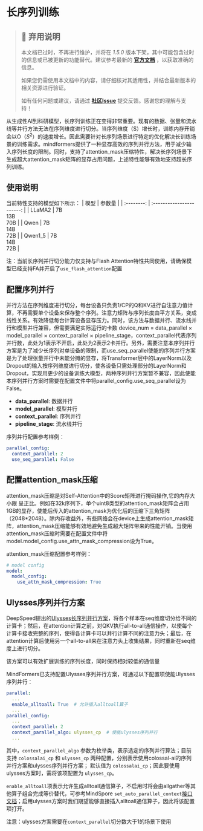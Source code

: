 # 长序列训练

> ## 🚨 弃用说明
>
> 本文档已过时，不再进行维护，并将在 *1.5.0* 版本下架，其中可能包含过时的信息或已被更新的功能替代。建议参考最新的 **[官方文档](https://www.mindspore.cn/mindformers/docs/zh-CN/dev/index.html)** ，以获取准确的信息。
>
> 如果您仍需使用本文档中的内容，请仔细核对其适用性，并结合最新版本的相关资源进行验证。
>
> 如有任何问题或建议，请通过 **[社区Issue](https://gitee.com/mindspore/mindformers/issues/new)** 提交反馈。感谢您的理解与支持！

从生成性AI到科研模型，长序列训练正在变得非常重要。现有的数据、张量和流水线等并行方法无法在序列维度进行切分。当序列维度（S）增长时，训练内存开销会以O（$S^2$）的速度增长。因此需要针对长序列场景进行特定的优化解决长训练场景的训练需求。mindformers提供了一种显存高效的序列并行方法，用于减少输入序列长度的限制。同时，支持了attention_mask压缩特性，解决长序列场景下生成超大attention_mask矩阵的显存占用问题，上述特性能够有效地支持超长序列训练。

## 使用说明

当前特性支持的模型如下所示：
|    模型    |          参数量           |
| :--------: | :-----------------------: |
|   LLaMA2   | 7B<br>13B<br>70B |
|   Qwen     | 7B<br>14B<br>72B |
|   Qwen1_5  | 7B<br>14B<br>72B |

注：当前长序列并行切分能力仅支持与Flash Attention特性共同使用，请确保模型已经支持FA并开启了`use_flash_attention`配置

## 配置序列并行

并行方法在序列维度进行切分，每台设备只负责1/CP的Q和KV进行自注意力值计算，不再需要单个设备来保存整个序列。注意力矩阵与序列长度由平方关系，变成线性关系。有效降低每台计算设备显存压力。同时，该方法与数据并行、流水线并行和模型并行兼容，但需要满足实际运行的卡数 device_num = data_parallel × model_parallel × context_parallel × pipeline_stage，context_parallel代表序列并行数，此处为1表示不开启，此处为2表示2卡并行。另外，需要注意本序列并行方案是为了减少长序列对单设备的限制，而use_seq_parallel使能的序列并行方案是为了处理张量并行中未能分摊的显存，将Transformer层中的LayerNorm以及Dropout的输入按序列维度进行切分，使各设备只需处理部分的LayerNorm和Dropout，实现用更少的设备训练大模型，两种序列并行方案暂不兼容，因此使能本序列并行方案时需要在配置文件中将parallel_config.use_seq_parallel设为False。

- **data_parallel**: 数据并行
- **model_parallel**: 模型并行
- **context_parallel**: 序列并行
- **pipeline_stage**: 流水线并行

序列并行配置参考样例：

```yaml
parallel_config:
  context_parallel: 2
  use_seq_parallel: False
```

## 配置attention_mask压缩

attention_mask压缩是对Self-Attention中的Score矩阵进行掩码操作,它的内存大小跟 呈正比。例如在32k序列下，单个uint8类型的attention_mask矩阵会占用1GB的显存，使能后传入的attention_mask为优化后的压缩下三角矩阵（2048*2048）。除内存收益外，有些网络会在device上生成attention_mask矩阵，attention_mask压缩能够有效地避免生成超大矩阵带来的性能开销。当使用attention_mask压缩时需要在配置文件中将model.model_config.use_attn_mask_compression设为True。

attention_mask压缩配置参考样例：

```yaml
# model config
model:
  model_config:
    use_attn_mask_compression: True
```

## Ulysses序列并行方案

DeepSpeed提出的[Ulysses长序列并行方案](https://arxiv.org/abs/2309.14509)，将各个样本在seq维度切分给不同的计算卡；然后，在attention计算之前，对QKV执行all-to-all通信操作，以使每个计算卡接收完整的序列，使得各计算卡可以并行计算不同的注意力头；最后，在attention计算后使用另一个all-to-all来在注意力头上收集结果，同时重新在seq维度上进行切分。

该方案可以有效扩展训练的序列长度，同时保持相对较低的通信量

MindFormers已支持配置Ulysses序列并行方案，可通过以下配置项使能Ulysses序列并行：

```yaml
parallel:
  ...
  enable_alltoall: True  # 允许插入alltoall算子
  ...
parallel_config:
  ...
  context_parallel: 2
  context_parallel_algo: ulysses_cp  # 使能ulysses序列并行
  ...
```

其中，`context_parallel_algo` 参数为枚举类，表示选定的序列并行算法；目前支持 `colossalai_cp` 和 `ulysses_cp` 两种配置，分别表示使用colossal-ai的序列并行方案和ulysses序列并行方案；
默认值为 `colossalai_cp`；因此要使用ulysses方案时，需将该项配置为 `ulysses_cp`。

`enable_alltoall`项表示允许生成alltoall通信算子，不启用时将会由allgather等其他算子组合完成等价替代，可参考MindSpore `set_auto_parallel_context`[接口文档](https://www.mindspore.cn/docs/zh-CN/r2.3.0/api_python/mindspore/mindspore.set_auto_parallel_context.html)；启用ulysses方案时我们期望能够直接插入alltoall通信算子，因此将该配置项打开。

注意：ulysses方案需要在`context_parallel`切分数大于1的场景下使用
